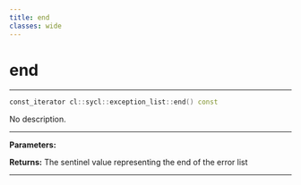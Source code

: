 ```yaml
---
title: end
classes: wide
---
```

# end

---

```cpp
const_iterator cl::sycl::exception_list::end() const
```


No description.


---
**Parameters:**

**Returns:** The sentinel value representing the end of the error list 

---
